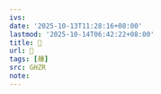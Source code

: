 ```yaml
---
ivs:
date: '2025-10-13T11:28:16+08:00'
lastmod: '2025-10-14T06:42:22+08:00'
title: 󰜑
url: 󰜑
tags: [屨]
src: GHZR
note:
---
```

